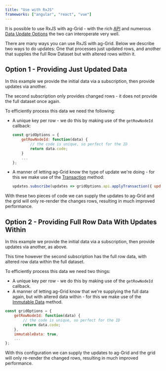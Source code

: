 ```yaml
---
title: "Use with RxJS"
frameworks: ["angular", "react", "vue"]
---
```


It is possible to use RxJS with ag-Grid - with the rich [API](../javascript-grid-api/) and numerous [Data Update Options](../data-update/) the two can interoperate very well.

There are many ways you can use RxJS with ag-Grid. Below we describe two ways to do updates: One that processes just updated rows, and another that supplies the full Row Dataset but with altered rows within it.

## Option 1 - Providing Just Updated Data

In this example we provide the initial data via a subscription, then provide updates via another.

The second subscription only provides changed rows - it does not provide the full dataset once again.

To efficiently process this data we need the following:

- A unique key per row - we do this by making use of the `getRowNodeId` callback:

    ```js
    const gridOptions = {
        getRowNodeId: function(data) {
            // the code is unique, so perfect for the ID
            return data.code;
        }
        ...
    };
    ```

- A manner of letting ag-Grid know the type of update we're doing - for this we make use of the [Transaction](../data-update/) method:

    ```js
    updates.subscribe(updates => gridOptions.api.applyTransaction({ update: updates }));
    ```

With these two pieces of code we can supply the updates to ag-Grid and the grid will only re-render the changes rows, resulting
in much improved performance.

<grid-example title='RxJS - Row Updates' name='rxjs-updates' type='generated' options='{ "enterprise": true, "extras": ["lodash", "rxjs", "bluebirdjs"], "modules": ["clientside", "rowgrouping"] }'></grid-example>

## Option 2 - Providing Full Row Data With Updates Within

In this example we provide the initial data via a subscription, then provide updates via another, as above.

This time however the second subscription has the full row data, with altered row data within the full dataset.

To efficiently process this data we need two things:


- A unique key per row - we do this by making use of the `getRowNodeId` callback.
- A manner of letting ag-Grid know that we're supplying the full data again, but with altered data within - for this we make use of the [Immutable Data](../immutable-data/) method.

```js
const gridOptions = {
    getRowNodeId: function(data) {
        // the code is unique, so perfect for the ID
        return data.code;
    },
    immutableData: true,
    ...
};
```

With this configuration we can supply the updates to ag-Grid and the grid will only re-render the changed rows, resulting in much improved performance.

<grid-example title='RxJS - Full Updates' name='rxjs-full' type='generated' options='{ "enterprise": true, "extras": ["lodash", "rxjs", "bluebirdjs"], "modules": ["clientside", "rowgrouping"] }'></grid-example>

